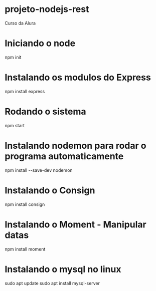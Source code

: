 # projeto-nodejs-rest
Curso da Alura

# Iniciando o node
npm init

# Instalando os modulos do Express
npm install express

# Rodando o sistema
npm start

# Instalando nodemon para rodar o programa automaticamente
npm install --save-dev nodemon

# Instalando o Consign
npm install consign

# Instalando o Moment - Manipular datas
npm install moment

# Instalando o mysql no linux
sudo apt update
sudo apt install mysql-server
